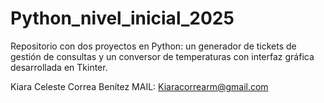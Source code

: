 # Python_nivel_inicial_2025
Repositorio con dos proyectos en Python: un generador de tickets de gestión de consultas y un conversor de temperaturas con interfaz gráfica desarrollada en Tkinter.


Kiara Celeste Correa Benítez
MAIL: Kiaracorrearm@gmail.com

